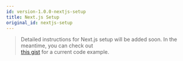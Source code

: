 ```yaml
---
id: version-1.0.0-nextjs-setup
title: Next.js Setup
original_id: nextjs-setup
---
```


> Detailed instructions for Next.js setup will be added soon. In the meantime, you can check out <br> [this gist](https://gist.github.com/isBatak/883b5ae602146848c04f8544a33c368b) for a current code example.
